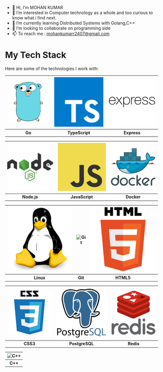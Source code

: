 - 👋 Hi, I’m MOHAN KUMAR
- 👀 I’m interested in Computer technology as a whole and too curious to know what i find next.
- 🌱 I’m currently learning Distributed Systems with Golang,C++
- 💞️ I’m looking to collaborate on programming side
- 📫 To reach me : mohankumarr2407@gmail.com


# My Tech Stack

Here are some of the technologies I work with:

| ![Go](https://raw.githubusercontent.com/devicons/devicon/master/icons/go/go-original.svg) | ![TypeScript](https://raw.githubusercontent.com/devicons/devicon/master/icons/typescript/typescript-original.svg) | ![Express](https://raw.githubusercontent.com/devicons/devicon/master/icons/express/express-original-wordmark.svg) |
|:---:|:---:|:---:|
| **Go** | **TypeScript** | **Express** |

| ![Node.js](https://raw.githubusercontent.com/devicons/devicon/master/icons/nodejs/nodejs-original-wordmark.svg) | ![JavaScript](https://raw.githubusercontent.com/devicons/devicon/master/icons/javascript/javascript-original.svg) | ![Docker](https://raw.githubusercontent.com/devicons/devicon/master/icons/docker/docker-original-wordmark.svg) |
|:---:|:---:|:---:|
| **Node.js** | **JavaScript** | **Docker** |

| ![Linux](https://raw.githubusercontent.com/devicons/devicon/master/icons/linux/linux-original.svg) | ![Git](https://www.vectorlogo.zone/logos/git-scm/git-scm-icon.svg) | ![HTML5](https://raw.githubusercontent.com/devicons/devicon/master/icons/html5/html5-original-wordmark.svg) |
|:---:|:---:|:---:|
| **Linux** | **Git** | **HTML5** |

| ![CSS3](https://raw.githubusercontent.com/devicons/devicon/master/icons/css3/css3-original-wordmark.svg) | ![PostgreSQL](https://raw.githubusercontent.com/devicons/devicon/master/icons/postgresql/postgresql-original-wordmark.svg) | ![Redis](https://raw.githubusercontent.com/devicons/devicon/master/icons/redis/redis-original-wordmark.svg) |
|:---:|:---:|:---:|
| **CSS3** | **PostgreSQL** | **Redis** |

| ![C++](https://cdn.jsdelivr.net/gh/devicons/devicon@latest/icons/cplusplus/cplusplus-original.svg) |
|:---:|
| **C++** |

